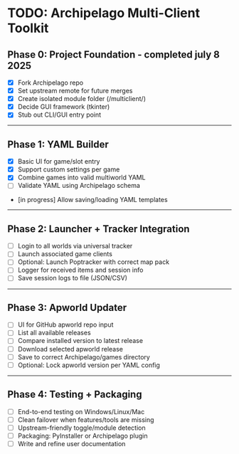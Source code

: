 # TODO: Archipelago Multi-Client Toolkit

## Phase 0: Project Foundation - completed july 8 2025
- [x] Fork Archipelago repo
- [x] Set upstream remote for future merges
- [x] Create isolated module folder (/multiclient/)
- [x] Decide GUI framework (tkinter)
- [x] Stub out CLI/GUI entry point

---

## Phase 1: YAML Builder
- [x] Basic UI for game/slot entry
- [x] Support custom settings per game
- [x] Combine games into valid multiworld YAML
- [ ] Validate YAML using Archipelago schema
- [in progress] Allow saving/loading YAML templates

---

## Phase 2: Launcher + Tracker Integration
- [ ] Login to all worlds via universal tracker
- [ ] Launch associated game clients
- [ ] Optional: Launch Poptracker with correct map pack
- [ ] Logger for received items and session info
- [ ] Save session logs to file (JSON/CSV)

---

## Phase 3: Apworld Updater
- [ ] UI for GitHub apworld repo input
- [ ] List all available releases
- [ ] Compare installed version to latest release
- [ ] Download selected apworld release
- [ ] Save to correct Archipelago/games directory
- [ ] Optional: Lock apworld version per YAML config

---

## Phase 4: Testing + Packaging
- [ ] End-to-end testing on Windows/Linux/Mac
- [ ] Clean failover when features/tools are missing
- [ ] Upstream-friendly toggle/module detection
- [ ] Packaging: PyInstaller or Archipelago plugin
- [ ] Write and refine user documentation
